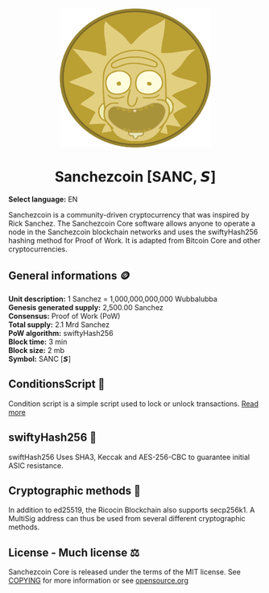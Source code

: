 <h1 align="center">
<img src="assets/images/logo.svg" alt="Sanchezcoin" width="300"/>
<br/><br/>
Sanchezcoin [SANC, 𝙎]  
</h1>


**Select language:** EN


Sanchezcoin is a community-driven cryptocurrency that was inspired by Rick Sanchez. The Sanchezcoin Core software allows anyone to operate a node in the Sanchezcoin blockchain networks and uses the swiftyHash256 hashing method for Proof of Work. It is adapted from Bitcoin Core and other cryptocurrencies.


## General informations 🪙
<b>Unit description:</b> 1 Sanchez = 1,000,000,000,000 Wubbalubba<br>
<b>Genesis generated supply:</b> 2,500.00 Sanchez<br>
<b>Consensus:</b> Proof of Work (PoW)<br>
<b>Total supply:</b> 2.1 Mrd Sanchez<br>
<b>PoW algorithm:</b> swiftyHash256<br>
<b>Block time:</b> 3 min<br>
<b>Block size:</b> 2 mb<br>
<b>Symbol:</b> SANC [𝙎]<br>

## ConditionsScript 💬
Condition script is a simple script used to lock or unlock transactions. [Read more](./src/condscript/docs/README.md)

## swiftyHash256 🧩
swiftHash256 Uses SHA3, Keccak and AES-256-CBC to guarantee initial ASIC resistance.

## Cryptographic methods 🔐
In addition to ed25519, the Ricocin Blockchain also supports secp256k1. A MultiSig address can thus be used from several different cryptographic methods.

## License - Much license ⚖️
Sanchezcoin Core is released under the terms of the MIT license. See
[COPYING](COPYING) for more information or see
[opensource.org](https://opensource.org/licenses/MIT)
